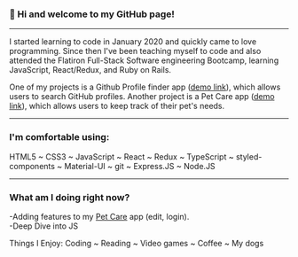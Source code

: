 ### 👋 Hi and welcome to my GitHub page!
***
I started learning to code in January 2020 and quickly came to love programming. Since then I've been teaching myself to code and also attended the Flatiron Full-Stack Software engineering Bootcamp, learning JavaScript, React/Redux, and Ruby on Rails.

One of my projects is a Github Profile finder app ([demo link](https://github-finder-rho-ashy.vercel.app/)), which allows users to search GitHub profiles. Another project is a Pet Care app ([demo link](https://pet-careapp.herokuapp.com/)), which allows users to keep track of their pet's needs.
***

### I'm comfortable using:
HTML5 ~ CSS3 ~ JavaScript ~ React ~ Redux ~ TypeScript ~ styled-components ~ Material-UI ~ git ~ Express.JS ~ Node.JS

***

### What am I doing right now?

-Adding features to my [Pet Care](https://github.com/catwhitmer/petCare) app (edit, login). <br>
-Deep Dive into JS <br>

<!-- My next project: House App <br> -->

Things I Enjoy:
Coding ~ Reading ~ Video games ~ Coffee ~ My dogs
